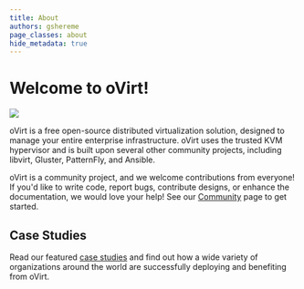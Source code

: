 ```yaml
---
title: About
authors: gshereme
page_classes: about
hide_metadata: true
---
```


# Welcome to oVirt!

<img class="screenshot" src="/download/download_1.png">

oVirt is a free open-source distributed virtualization solution, designed to manage your entire enterprise infrastructure. oVirt uses the trusted KVM hypervisor and is built upon several other community projects, including libvirt, Gluster, PatternFly, and Ansible.

oVirt is a community project, and we welcome contributions from everyone! If you'd like to write code, report bugs, contribute designs, or enhance the documentation, we would love your help! See our [Community](/community/) page to get started.

## Case Studies

Read our featured [case studies](/community/user-stories/user-stories.html) and find out how a wide variety of organizations around the world are successfully deploying and benefiting from oVirt.
